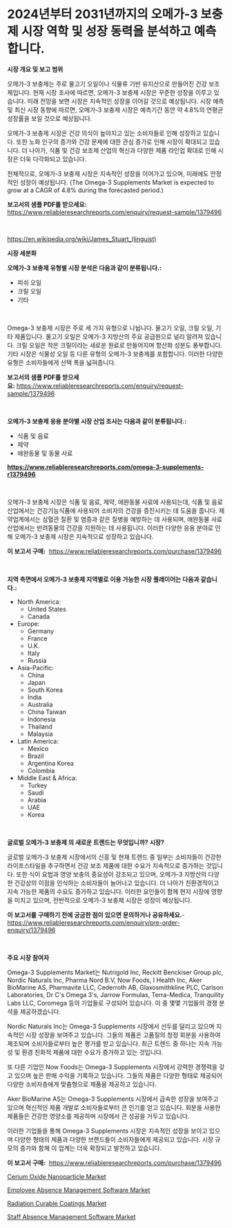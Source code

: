 <p><h1>2024년부터 2031년까지의 오메가-3 보충제 시장 역학 및 성장 동력을 분석하고 예측합니다.</h1></p><p><strong>시장 개요 및 보고 범위</strong></p>
<p><p>오메가-3 보충제는 주로 물고기 오일이나 식물류 기반 유지산으로 만들어진 건강 보조제입니다. 현재 시장 조사에 따르면, 오메가-3 보충제 시장은 꾸준한 성장을 이루고 있습니다. 미래 전망을 보면 시장은 지속적인 성장을 이어갈 것으로 예상됩니다. 시장 예측 및 최신 시장 동향에 따르면, 오메가-3 보충제 시장은 예측기간 동안 약 4.8%의 연평균 성장률을 보일 것으로 예상됩니다. </p><p>오메가-3 보충제 시장은 건강 의식이 높아지고 있는 소비자들로 인해 성장하고 있습니다. 또한 노화 인구의 증가와 건강 문제에 대한 관심 증가로 인해 시장이 확대되고 있습니다. 더 나아가, 식품 및 건강 보조제 산업의 혁신과 다양한 제품 라인업 확대로 인해 시장은 더욱 다각화되고 있습니다.</p><p>전체적으로, 오메가-3 보충제 시장은 지속적인 성장을 이어가고 있으며, 미래에도 안정적인 성장이 예상됩니다. (The Omega-3 Supplements Market is expected to grow at a CAGR of 4.8% during the forecasted period.)</p></p>
<p><strong>보고서의 샘플 PDF를 받으세요:</strong> <a href="https://www.reliableresearchreports.com/enquiry/request-sample/1379496">https://www.reliableresearchreports.com/enquiry/request-sample/1379496</a></p>
<p>&nbsp;</p>
<p><a href="https://en.wikipedia.org/wiki/James_Stuart_(linguist)">https://en.wikipedia.org/wiki/James_Stuart_(linguist)</a></p>
<p><strong>시장 세분화</strong></p>
<p><strong>오메가-3 보충제 유형별 시장 분석은 다음과 같이 분류됩니다.:</strong></p>
<p><ul><li>피쉬 오일</li><li>크릴 오일</li><li>기타</li></ul></p>
<p>&nbsp;</p>
<p><p>Οmega-3 보충제 시장은 주로 세 가지 유형으로 나뉩니다. 물고기 오일, 크릴 오일, 기타 제품입니다. 물고기 오일은 오메가-3 지방산의 주요 공급원으로 널리 알려져 있습니다. 크릴 오일은 작은 크릴이라는 새로운 원료로 만들어지며 항산화 성분도 풍부합니다. 기타 시장은 식물성 오일 등 다른 유형의 오메가-3 보충제를 포함합니다. 이러한 다양한 유형은 소비자들에게 선택 폭을 넓혀줍니다.</p></p>
<p><strong>보고서의 샘플 PDF를 받으세요:</strong>&nbsp;<a href="https://www.reliableresearchreports.com/enquiry/request-sample/1379496">https://www.reliableresearchreports.com/enquiry/request-sample/1379496</a></p>
<p>&nbsp;</p>
<p><strong> 오메가-3 보충제 응용 분야별 시장 산업 조사는 다음과 같이 분류됩니다.:</strong></p>
<p><ul><li>식품 및 음료</li><li>제약</li><li>애완동물 및 동물 사료</li></ul></p>
<p><strong><a href="https://www.reliableresearchreports.com/omega-3-supplements-r1379496">https://www.reliableresearchreports.com/omega-3-supplements-r1379496</a></strong></p>
<p>&nbsp;</p>
<p><p>오메가-3 보충제 시장은 식품 및 음료, 제약, 애완동물 사료에 사용되는데, 식품 및 음료 산업에서는 건강기능식품에 사용되어 소비자의 건강을 증진시키는 데 도움을 줍니다. 제약업계에서는 심혈관 질환 및 염증과 같은 질병을 예방하는 데 사용되며, 애완동물 사료 산업에서는 반려동물의 건강을 지원하는 데 사용됩니다. 이러한 다양한 응용 분야로 인해 오메가-3 보충제 시장은 지속적으로 성장하고 있습니다.</p></p>
<p><strong>이 보고서 구매:</strong>&nbsp; <a href="https://www.reliableresearchreports.com/purchase/1379496">https://www.reliableresearchreports.com/purchase/1379496</a></p>
<p>&nbsp;</p>
<p><strong>지역 측면에서 오메가-3 보충제 지역별로 이용 가능한 시장 플레이어는 다음과 같습니다.:</strong></p>
<p><ul>
    <li>
        North America:
        <ul>
            <li>United States</li>
            <li>Canada</li>
        </ul>
    </li>
    <li>
        Europe:
        <ul>
            <li>Germany</li>
            <li>France</li>
            <li>U.K.</li>
            <li>Italy</li>
            <li>Russia</li>
        </ul>
    </li>
    <li>
        Asia-Pacific:
        <ul>
            <li>China</li>
            <li>Japan</li>
            <li>South Korea</li>
            <li>India</li>
            <li>Australia</li>
            <li>China Taiwan</li>
            <li>Indonesia</li>
            <li>Thailand</li>
            <li>Malaysia</li>
        </ul>
    </li>
    <li>
        Latin America:
        <ul>
            <li>Mexico</li>
            <li>Brazil</li>
            <li>Argentina Korea</li>
            <li>Colombia</li>
        </ul>
    </li>
    <li>
        Middle East & Africa:
        <ul>
            <li>Turkey</li>
            <li>Saudi</li>
            <li>Arabia</li>
            <li>UAE</li>
            <li>Korea</li>
        </ul>
    </li>
    </ul></p>
<p>&nbsp;</p>
<p><strong>글로벌 오메가-3 보충제 의 새로운 트렌드는 무엇입니까? 시장?</strong></p>
<p><p>글로벌 오메가-3 보충제 시장에서의 신흥 및 현재 트렌드 중 일부는 소비자들이 건강한 라이프스타일을 추구하면서 건강 보조 제품에 대한 수요가 지속적으로 증가하는 것입니다. 또한 식이 요법과 영양 보충의 중요성이 강조되고 있으며, 오메가-3 지방산의 다양한 건강상의 이점을 인식하는 소비자들이 늘어나고 있습니다. 더 나아가 친환경적이고 지속 가능한 제품의 수요도 증가하고 있습니다. 이러한 요인들이 함께 현지 시장에 영향을 미치고 있으며, 전반적으로 오메가-3 보충제 시장은 성장이 예상됩니다.</p></p>
<p><strong>이 보고서를 구매하기 전에 궁금한 점이 있으면 문의하거나 공유하세요.</strong>- <a href="https://www.reliableresearchreports.com/enquiry/pre-order-enquiry/1379496">https://www.reliableresearchreports.com/enquiry/pre-order-enquiry/1379496</a></p>
<p>&nbsp;</p>
<p><strong>주요 시장 참여자</strong></p>
<p><p>Omega-3 Supplements Market는 Nutrigold Inc, Reckitt Benckiser Group plc, Nordic Naturals Inc, Pharma Nord B.V, Now Foods, I Health Inc, Aker BioMarine AS, Pharmavite LLC, Cederroth AB, Glaxosmithkline PLC, Carlson Laboratories, Dr C's Omega 3's, Jarrow Formulas, Terra-Medica, Tranquility Labs LLC, Coromega 등의 기업들로 구성되어 있습니다. 이 중 몇몇 기업들의 경쟁 분석을 제공하겠습니다.</p><p>Nordic Naturals Inc는 Omega-3 Supplements 시장에서 선두를 달리고 있으며 지속적인 시장 성장을 보여주고 있습니다. 그들의 제품은 고품질의 청정 회분을 사용하여 제조되며 소비자들로부터 높은 평가를 받고 있습니다. 최근 트렌드 중 하나는 지속 가능성 및 환경 친화적 제품에 대한 수요가 증가하고 있는 것입니다.</p><p>또 다른 기업인 Now Foods는 Omega-3 Supplements 시장에서 강력한 경쟁력을 갖고 있으며 높은 판매 수익을 기록하고 있습니다. 그들의 제품은 다양한 형태로 제공되어 다양한 소비자층에게 맞춤형으로 제품을 제공하고 있습니다.</p><p>Aker BioMarine AS는 Omega-3 Supplements 시장에서 급속한 성장을 보여주고 있으며 혁신적인 제품 개발로 소비자들로부터 큰 인기를 얻고 있습니다. 회분을 사용한 제품들은 건강한 영양소를 제공하며 시장에서 큰 성공을 거두고 있습니다.</p><p>이러한 기업들을 통해 Omega-3 Supplements 시장은 지속적인 성장을 보이고 있으며 다양한 형태의 제품과 다양한 브랜드들이 소비자들에게 제공되고 있습니다. 시장 규모의 증가와 함께 이 업계는 더욱 확장되고 발전하고 있습니다.</p></p>
<p><strong>이 보고서 구매:</strong>&nbsp;&nbsp;<a href="https://www.reliableresearchreports.com/purchase/1379496">https://www.reliableresearchreports.com/purchase/1379496</a></p>
<p><p><a href="https://github.com/nlnlwane1/Market-Research-Report-List-1/blob/main/cerium-oxide-nanoparticle-market.md">Cerium Oxide Nanoparticle Market</a></p><p><a href="https://issuu.com/reportprime-2/docs/employee-absence-management-software-market-size-2">Employee Absence Management Software Market</a></p><p><a href="https://github.com/JosephMorgnmelgfbX/Market-Research-Report-List-1/blob/main/radiation-curable-coatings-market.md">Radiation Curable Coatings Market</a></p><p><a href="https://issuu.com/reportprime-2/docs/staff-absence-management-software-market-size-2030">Staff Absence Management Software Market</a></p></p>